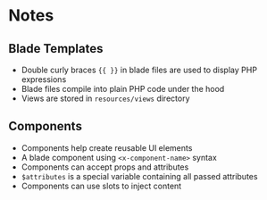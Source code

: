 # Notes

## Blade Templates
- Double curly braces `{{ }}` in blade files are used to display PHP expressions
- Blade files compile into plain PHP code under the hood
- Views are stored in `resources/views` directory

## Components
- Components help create reusable UI elements
- A blade component using `<x-component-name>` syntax
- Components can accept props and attributes
- `$attributes` is a special variable containing all passed attributes
- Components can use slots to inject content